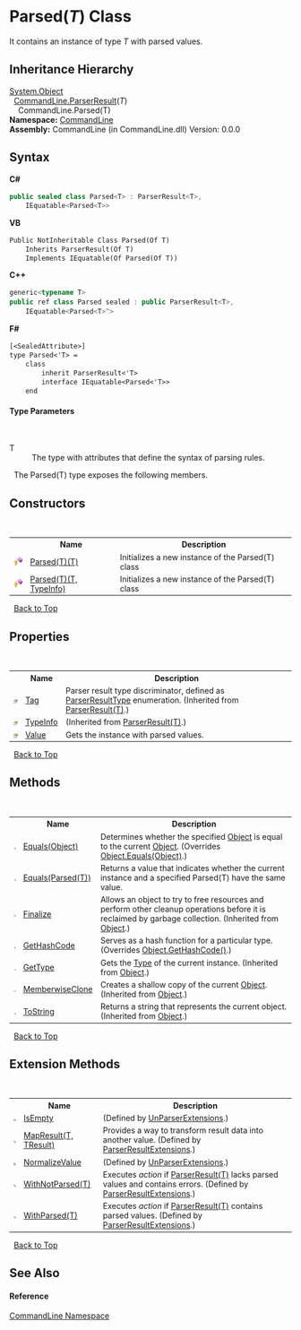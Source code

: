 # Parsed(*T*) Class
 

It contains an instance of type *T* with parsed values.


## Inheritance Hierarchy
<a href="https://docs.microsoft.com/dotnet/api/system.object" target="_blank">System.Object</a><br />&nbsp;&nbsp;<a href="T_CommandLine_ParserResult_1">CommandLine.ParserResult</a>(*T*)<br />&nbsp;&nbsp;&nbsp;&nbsp;CommandLine.Parsed(T)<br />
**Namespace:**&nbsp;<a href="N_CommandLine">CommandLine</a><br />**Assembly:**&nbsp;CommandLine (in CommandLine.dll) Version: 0.0.0

## Syntax

**C#**<br />
``` C#
public sealed class Parsed<T> : ParserResult<T>, 
	IEquatable<Parsed<T>>

```

**VB**<br />
``` VB
Public NotInheritable Class Parsed(Of T)
	Inherits ParserResult(Of T)
	Implements IEquatable(Of Parsed(Of T))
```

**C++**<br />
``` C++
generic<typename T>
public ref class Parsed sealed : public ParserResult<T>, 
	IEquatable<Parsed<T>^>
```

**F#**<br />
``` F#
[<SealedAttribute>]
type Parsed<'T> =  
    class
        inherit ParserResult<'T>
        interface IEquatable<Parsed<'T>>
    end
```


#### Type Parameters
&nbsp;<dl><dt>T</dt><dd>The type with attributes that define the syntax of parsing rules.</dd></dl>&nbsp;
The Parsed(T) type exposes the following members.


## Constructors
&nbsp;<table><tr><th></th><th>Name</th><th>Description</th></tr><tr><td>![Protected method](media/protmethod.gif "Protected method")</td><td><a href="M_CommandLine_Parsed_1__ctor">Parsed(T)(T)</a></td><td>
Initializes a new instance of the Parsed(T) class</td></tr><tr><td>![Protected method](media/protmethod.gif "Protected method")</td><td><a href="M_CommandLine_Parsed_1__ctor_1">Parsed(T)(T, TypeInfo)</a></td><td>
Initializes a new instance of the Parsed(T) class</td></tr></table>&nbsp;
<a href="#parsed(*t*)-class">Back to Top</a>

## Properties
&nbsp;<table><tr><th></th><th>Name</th><th>Description</th></tr><tr><td>![Public property](media/pubproperty.gif "Public property")</td><td><a href="P_CommandLine_ParserResult_1_Tag">Tag</a></td><td>
Parser result type discriminator, defined as <a href="T_CommandLine_ParserResultType">ParserResultType</a> enumeration.
 (Inherited from <a href="T_CommandLine_ParserResult_1">ParserResult(T)</a>.)</td></tr><tr><td>![Public property](media/pubproperty.gif "Public property")</td><td><a href="P_CommandLine_ParserResult_1_TypeInfo">TypeInfo</a></td><td> (Inherited from <a href="T_CommandLine_ParserResult_1">ParserResult(T)</a>.)</td></tr><tr><td>![Public property](media/pubproperty.gif "Public property")</td><td><a href="P_CommandLine_Parsed_1_Value">Value</a></td><td>
Gets the instance with parsed values.</td></tr></table>&nbsp;
<a href="#parsed(*t*)-class">Back to Top</a>

## Methods
&nbsp;<table><tr><th></th><th>Name</th><th>Description</th></tr><tr><td>![Public method](media/pubmethod.gif "Public method")</td><td><a href="M_CommandLine_Parsed_1_Equals_1">Equals(Object)</a></td><td>
Determines whether the specified <a href="https://docs.microsoft.com/dotnet/api/system.object" target="_blank">Object</a> is equal to the current <a href="https://docs.microsoft.com/dotnet/api/system.object" target="_blank">Object</a>.
 (Overrides <a href="https://docs.microsoft.com/dotnet/api/system.object.equals#System_Object_Equals_System_Object_" target="_blank">Object.Equals(Object)</a>.)</td></tr><tr><td>![Public method](media/pubmethod.gif "Public method")</td><td><a href="M_CommandLine_Parsed_1_Equals">Equals(Parsed(T))</a></td><td>
Returns a value that indicates whether the current instance and a specified Parsed(T) have the same value.</td></tr><tr><td>![Protected method](media/protmethod.gif "Protected method")</td><td><a href="https://docs.microsoft.com/dotnet/api/system.object.finalize#System_Object_Finalize" target="_blank">Finalize</a></td><td>
Allows an object to try to free resources and perform other cleanup operations before it is reclaimed by garbage collection.
 (Inherited from <a href="https://docs.microsoft.com/dotnet/api/system.object" target="_blank">Object</a>.)</td></tr><tr><td>![Public method](media/pubmethod.gif "Public method")</td><td><a href="M_CommandLine_Parsed_1_GetHashCode">GetHashCode</a></td><td>
Serves as a hash function for a particular type.
 (Overrides <a href="https://docs.microsoft.com/dotnet/api/system.object.gethashcode#System_Object_GetHashCode" target="_blank">Object.GetHashCode()</a>.)</td></tr><tr><td>![Public method](media/pubmethod.gif "Public method")</td><td><a href="https://docs.microsoft.com/dotnet/api/system.object.gettype#System_Object_GetType" target="_blank">GetType</a></td><td>
Gets the <a href="https://docs.microsoft.com/dotnet/api/system.type" target="_blank">Type</a> of the current instance.
 (Inherited from <a href="https://docs.microsoft.com/dotnet/api/system.object" target="_blank">Object</a>.)</td></tr><tr><td>![Protected method](media/protmethod.gif "Protected method")</td><td><a href="https://docs.microsoft.com/dotnet/api/system.object.memberwiseclone#System_Object_MemberwiseClone" target="_blank">MemberwiseClone</a></td><td>
Creates a shallow copy of the current <a href="https://docs.microsoft.com/dotnet/api/system.object" target="_blank">Object</a>.
 (Inherited from <a href="https://docs.microsoft.com/dotnet/api/system.object" target="_blank">Object</a>.)</td></tr><tr><td>![Public method](media/pubmethod.gif "Public method")</td><td><a href="https://docs.microsoft.com/dotnet/api/system.object.tostring#System_Object_ToString" target="_blank">ToString</a></td><td>
Returns a string that represents the current object.
 (Inherited from <a href="https://docs.microsoft.com/dotnet/api/system.object" target="_blank">Object</a>.)</td></tr></table>&nbsp;
<a href="#parsed(*t*)-class">Back to Top</a>

## Extension Methods
&nbsp;<table><tr><th></th><th>Name</th><th>Description</th></tr><tr><td>![Private Extension Method](media/privextension.gif "Private Extension Method")</td><td><a href="M_CommandLine_UnParserExtensions_IsEmpty">IsEmpty</a></td><td> (Defined by <a href="T_CommandLine_UnParserExtensions">UnParserExtensions</a>.)</td></tr><tr><td>![Public Extension Method](media/pubextension.gif "Public Extension Method")</td><td><a href="M_CommandLine_ParserResultExtensions_MapResult__2_1">MapResult(T, TResult)</a></td><td>
Provides a way to transform result data into another value.
 (Defined by <a href="T_CommandLine_ParserResultExtensions">ParserResultExtensions</a>.)</td></tr><tr><td>![Private Extension Method](media/privextension.gif "Private Extension Method")</td><td><a href="M_CommandLine_UnParserExtensions_NormalizeValue">NormalizeValue</a></td><td> (Defined by <a href="T_CommandLine_UnParserExtensions">UnParserExtensions</a>.)</td></tr><tr><td>![Public Extension Method](media/pubextension.gif "Public Extension Method")</td><td><a href="M_CommandLine_ParserResultExtensions_WithNotParsed__1">WithNotParsed(T)</a></td><td>
Executes *action* if <a href="T_CommandLine_ParserResult_1">ParserResult(T)</a> lacks parsed values and contains errors.
 (Defined by <a href="T_CommandLine_ParserResultExtensions">ParserResultExtensions</a>.)</td></tr><tr><td>![Public Extension Method](media/pubextension.gif "Public Extension Method")</td><td><a href="M_CommandLine_ParserResultExtensions_WithParsed__1_1">WithParsed(T)</a></td><td>
Executes *action* if <a href="T_CommandLine_ParserResult_1">ParserResult(T)</a> contains parsed values.
 (Defined by <a href="T_CommandLine_ParserResultExtensions">ParserResultExtensions</a>.)</td></tr></table>&nbsp;
<a href="#parsed(*t*)-class">Back to Top</a>

## See Also


#### Reference
<a href="N_CommandLine">CommandLine Namespace</a><br />